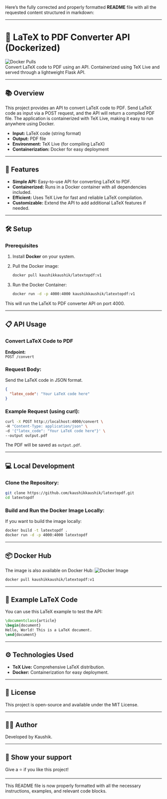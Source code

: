 Here’s the fully corrected and properly formatted **README** file with all the requested content structured in markdown:

---

# 📝 LaTeX to PDF Converter API (Dockerized)

![Docker Pulls](https://img.shields.io/docker/pulls/kaushikkaushik/latextopdf)  
Convert LaTeX code to PDF using an API. Containerized using TeX Live and served through a lightweight Flask API.

---

## 📚 Overview

This project provides an API to convert LaTeX code to PDF. Send LaTeX code as input via a POST request, and the API will return a compiled PDF file. The application is containerized with TeX Live, making it easy to run anywhere using Docker.

- **Input:** LaTeX code (string format)
- **Output:** PDF file
- **Environment:** TeX Live (for compiling LaTeX)
- **Containerization:** Docker for easy deployment

---

## 🚀 Features

- **Simple API:** Easy-to-use API for converting LaTeX to PDF.
- **Containerized:** Runs in a Docker container with all dependencies included.
- **Efficient:** Uses TeX Live for fast and reliable LaTeX compilation.
- **Customizable:** Extend the API to add additional LaTeX features if needed.

---

## 🛠️ Setup

### Prerequisites

1. Install **Docker** on your system.
2. Pull the Docker image:

   ```bash
   docker pull kaushikkaushik/latextopdf:v1
   ```

3. Run the Docker Container:

   ```bash
   docker run -d -p 4000:4000 kaushikkaushik/latextopdf:v1
   ```

This will run the LaTeX to PDF converter API on port 4000.

---

## 📋 API Usage

### Convert LaTeX Code to PDF

**Endpoint:**  
`POST /convert`

### Request Body:

Send the LaTeX code in JSON format.

```json
{
  "latex_code": "Your LaTeX code here"
}
```

### Example Request (using curl):

```bash
curl -X POST http://localhost:4000/convert \
-H "Content-Type: application/json" \
-d '{"latex_code": "Your LaTeX code here"}' \
--output output.pdf
```

The PDF will be saved as `output.pdf`.

---

## 💻 Local Development

### Clone the Repository:

```bash
git clone https://github.com/kaushikkaushik/latextopdf.git
cd latextopdf
```

### Build and Run the Docker Image Locally:

If you want to build the image locally:

```bash
docker build -t latextopdf .
docker run -d -p 4000:4000 latextopdf
```

---

## 📦 Docker Hub

The image is also available on Docker Hub:
![Docker Image](docker.io/kaushikkaushik/latextopdf:v1)
```bash
docker pull kaushikkaushik/latextopdf:v1
```

---

## 🧪 Example LaTeX Code

You can use this LaTeX example to test the API:

```latex
\documentclass{article}
\begin{document}
Hello, World! This is a LaTeX document.
\end{document}
```

---

## ⚙️ Technologies Used

- **TeX Live:** Comprehensive LaTeX distribution.
- **Docker:** Containerization for easy deployment.

---

## 📄 License

This project is open-source and available under the MIT License.

---

## 👨‍💻 Author

Developed by Kaushik.

---

## 🌟 Show your support

Give a ⭐️ if you like this project!

---

This README file is now properly formatted with all the necessary instructions, examples, and relevant code blocks.

